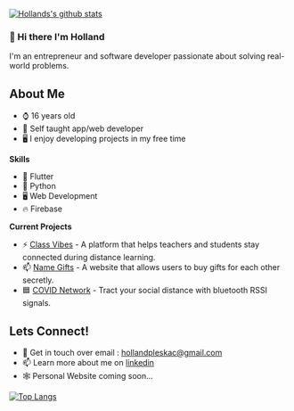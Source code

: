 [![Hollands's github stats](https://github-readme-stats.vercel.app/api?username=HollandPleskac&count_private=true)](https://github.com/HollandPleskac/github-readme-stats)


### 👋 Hi there I'm Holland

I'm an entrepreneur and software developer passionate about solving real-world problems.

## About Me

- ⌚ 16 years old
- 🌱 Self taught app/web developer
- 🖥️ I enjoy developing projects in my free time

<b>Skills</b>

- 📱 Flutter
- 🐍 Python
- 🖥️ Web Development
- 🔥 Firebase

<b>Current Projects</b>

- ⚡ <a href="#">Class Vibes</a> - A platform that helps teachers and students stay connected during distance learning.
- 📫 <a href="#">Name Gifts</a> - A website that allows users to buy gifts for each other secretly.
- 🟦 <a href="#">COVID Network</a> - Tract your social distance with bluetooth RSSI signals.

## Lets Connect!

- 📧 Get in touch over email : hollandpleskac@gmail.com
- 📫 Learn more about me on <a href = "https://www.linkedin.com/in/holland-pleskac-54a090199/">linkedin</a>
- 🕸️ Personal Website coming soon...


[![Top Langs](https://github-readme-stats.vercel.app/api/top-langs/?username=HollandPleskac)](https://github.com/HollandPleskac/github-readme-stats)

<!--
**HollandPleskac/HollandPleskac** is a ✨ _special_ ✨ repository because its `README.md` (this file) appears on your GitHub profile.

Here are some ideas to get you started:

- 🔭 I’m currently working on ...
- 🌱 I’m currently learning ...
- 👯 I’m looking to collaborate on ...
- 🤔 I’m looking for help with ...
- 💬 Ask me about ...
- 📫 How to reach me: ...
- 😄 Pronouns: ...
- ⚡ Fun fact: ...
-->
